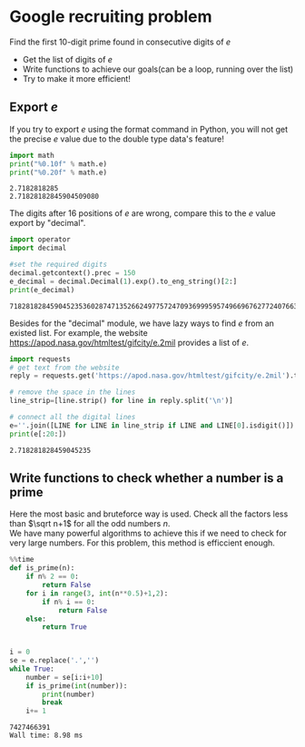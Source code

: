 # Google recruiting problem
Find the first 10-digit prime found in consecutive digits of $e$ 

- Get the list of digits of $e$
- Write functions to achieve our goals(can be a loop, running over the list)
- Try to make it more efficient!


## Export $e$

If you try to export $e$ using the format command in Python, you will not get the precise $e$ value due to the double type data's feature!


```python
import math
print("%0.10f" % math.e)
print("%0.20f" % math.e)
```

    2.7182818285
    2.71828182845904509080
    

The digits after 16 positions of $e$ are wrong, compare this to the $e$ value export by "decimal".


```python
import operator
import decimal

#set the required digits
decimal.getcontext().prec = 150
e_decimal = decimal.Decimal(1).exp().to_eng_string()[2:]
print(e_decimal)
```

    71828182845904523536028747135266249775724709369995957496696762772407663035354759457138217852516642742746639193200305992181741359662904357290033429526
    

Besides for the "decimal" module, we have lazy ways to find $e$ from an existed list. For example, the website https://apod.nasa.gov/htmltest/gifcity/e.2mil provides a list of $e$.


```python
import requests
# get text from the website
reply = requests.get('https://apod.nasa.gov/htmltest/gifcity/e.2mil').text

# remove the space in the lines
line_strip=[line.strip() for line in reply.split('\n')]

# connect all the digital lines
e=''.join([LINE for LINE in line_strip if LINE and LINE[0].isdigit()])
print(e[:20:])
```

    2.718281828459045235
    

## Write functions to check whether a number is a prime
Here the most basic and bruteforce way is used. Check all the factors less than $\sqrt n+1$ for all the odd numbers $n$.\
We have many powerful algorithms to achieve this if we need to check for very large numbers. For this problem, this method is efficcient enough.


```python
%%time
def is_prime(n):
    if n% 2 == 0:
        return False
    for i in range(3, int(n**0.5)+1,2):
        if n% i == 0:
            return False
    else:
        return True
    

i = 0
se = e.replace('.','')
while True:
    number = se[i:i+10]
    if is_prime(int(number)):
        print(number)
        break
    i+= 1

```

    7427466391
    Wall time: 8.98 ms
    

